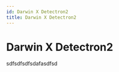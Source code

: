```yaml
---
id: Darwin X Detectron2
title: Darwin X Detectron2
---
```


# Darwin X Detectron2

sdfsdfsdfsdafasdfsd